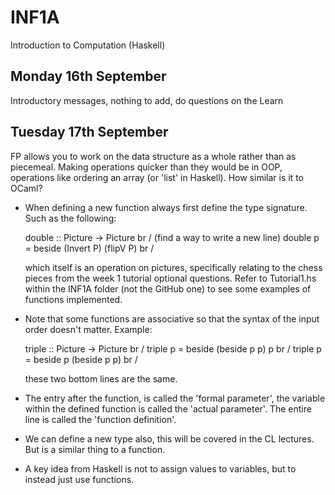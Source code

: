 # INF1A
Introduction to Computation (Haskell)

## Monday 16th September

Introductory messages, nothing to add, do questions on the Learn

## Tuesday 17th September

FP allows you to work on the data structure as a whole rather than as piecemeal. Making operations quicker than they would be in OOP, operations like ordering an array (or 'list' in Haskell). How similar is it to OCaml?

* When defining a new function always first define the type signature. Such as the following:

    double :: Picture -> Picture br / (find a way to write a new line)
    double p =  beside (Invert P) (flipV P) br /

    which itself is an operation on pictures, specifically relating to the chess pieces from the week 1 tutorial optional questions. Refer to Tutorial1.hs within the INF1A folder (not the GitHub one) to see some examples of functions implemented.

*  Note that some functions are associative so that the syntax of the input order doesn't matter. Example:

    triple :: Picture -> Picture br /
    triple p = beside (beside p p) p br /
    triple p = beside p (beside p p) br /

    these two bottom lines are the same.

* The entry after the function, is called the 'formal parameter', the variable within the defined function is called the 'actual parameter'. The entire line is called the 'function definition'.

* We can define a new type also, this will be covered in the CL lectures. But is a similar thing to a function.

* A key idea from Haskell is not to assign values to variables, but to instead just use functions.
